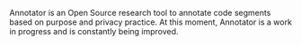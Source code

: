 Annotator is an Open Source research tool to annotate code segments based on purpose and privacy practice. At this moment, Annotator is a work in progress and is constantly being improved. 
